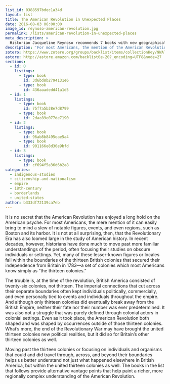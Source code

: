 ```yaml
---
list_id: 0388597bdec1a34d
layout: list
title: The American Revolution in Unexpected Places
date: 2016-08-03 06:00:00
image_id: reynoso-american-revolution.jpg
permalink: /lists/american-revolution-in-unexpected-places
meta_description: >
  Historian Jacqueline Reynoso recommends 7 books with new geographical perspectives on the American Revolution
description: 'For most Americans, the mention of the American Revolution can easily bring to mind a slew of notable figures, events, and even regions, such as Boston and its harbor. In recent decades, historians have done much to move past more familiar understandings of the period, often focusing their studies on obscure individuals or settings, but many of these lesser-known subjects still fall within the boundaries of the thirteen British colonies that secured their independence in 1783. The books in the list move beyond the “thirteen colonies” to provide alternative vantage points that help paint a richer, more regionally complex understanding of the American Revolution.'
zotero: https://www.zotero.org/groups/backlist/items/collectionKey/9WATBAXK
astore: http://astore.amazon.com/backlist0e-20?_encoding=UTF8&node=27
sections:
  - id: 0
    listings:
      - type: book
        id: 3d6bd8b2794131e6
      - type: book
        id: 436aaadedd41a1d5
  - id: 1
    listings:
      - type: book
        id: 75f7a5b38e7d8799
      - type: book
        id: 2dac89e077de7190
  - id: 2
    listings:
      - type: book
        id: 96ab8b8495eae5a4
      - type: book
        id: 901166e8d30e9bfd
  - id: 3
    listings:
      - type: book
        id: cf694f5a36d6b2a8
categories:
  - indigenous-studies
  - citizenship-and-nationalism
  - empire
  - 18th-century
  - borderlands
  - united-states
author: b333df72139ca7eb
---
```

It is no secret that the American Revolution has enjoyed a long hold on the American psyche. For most Americans, the mere mention of it can easily bring to mind a slew of notable figures, events, and even regions, such as Boston and its harbor. It is not at all surprising, then, that the Revolutionary Era has also loomed large in the study of American history. In recent decades, however, historians have done much to move past more familiar understandings of the period, often focusing their studies on obscure individuals or settings. Yet, many of these lesser-known figures or locales fall within the boundaries of the thirteen British colonies that secured their independence from Britain in 1783—a set of colonies which most Americans know simply as “the thirteen colonies.”

The trouble is, at the time of the revolution, British America consisted of twenty-six colonies, not thirteen. The imperial connections that cut across their separate boundaries often kept individuals politically, commercially, and even personally tied to events and individuals throughout the empire. And although only thirteen colonies did eventually break away from the British Empire, neither their fate nor their number was ever predetermined. It was also not a struggle that was purely defined through colonial actors in colonial settings. Even as it took place, the American Revolution both shaped and was shaped by occurrences outside of those thirteen colonies. What’s more, the end of the Revolutionary War may have brought the united thirteen colonies new political realities, but it did so for Britain’s other thirteen colonies as well.

Moving past the thirteen colonies or focusing on individuals and organisms that could and did travel through, across, and beyond their boundaries helps us better understand not just what happened elsewhere in British America, but within the united thirteen colonies as well. The books in the list that follows provide alternative vantage points that help paint a richer, more regionally complex understanding of the American Revolution.
